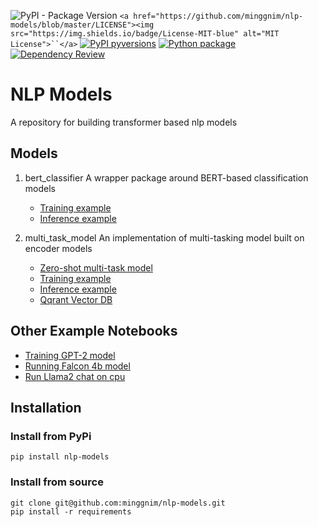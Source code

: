 ![PyPI - Package Version](https://img.shields.io/pypi/v/nlp-models?logo=pypi&style=flat&color=blue)
`<a href="https://github.com/minggnim/nlp-models/blob/master/LICENSE"><img src="https://img.shields.io/badge/License-MIT-blue" alt="MIT License">``</a>`
[![PyPI pyversions](https://img.shields.io/pypi/pyversions/nlp-models.svg)](https://pypi.python.org/pypi/nlp-models/)
[![Python package](https://github.com/minggnim/nlp-classification-model/actions/workflows/python-package.yml/badge.svg)](https://github.com/minggnim/nlp-classification-model/actions/workflows/python-package.yml)
[![Dependency Review](https://github.com/minggnim/nlp-classification-model/actions/workflows/dependency-review.yml/badge.svg)](https://github.com/minggnim/nlp-classification-model/actions/workflows/dependency-review.yml)

# NLP Models

A repository for building transformer based nlp models

## Models

1. bert_classifier
   A wrapper package around BERT-based classification models

   - [Training example](https://github.com/minggnim/nlp-models/blob/master/notebooks/01_bert-classification-finetuning/01_a_classification_model_training_example.ipynb)
   - [Inference example](https://github.com/minggnim/nlp-models/blob/master/notebooks/01_bert-classification-finetuning/01_b_classification_inference_example.ipynb)
2. multi_task_model
   An implementation of multi-tasking model built on encoder models

   - [Zero-shot multi-task model](https://github.com/minggnim/nlp-models/blob/master/notebooks/02_multi-task-model/02_a_multitask_model_zeroshot_learning.ipynb)
   - [Training example](https://github.com/minggnim/nlp-models/blob/master/notebooks/02_multi-task-model/02_b_multitask_model_training_example.ipynb)
   - [Inference example](https://github.com/minggnim/nlp-models/blob/master/notebooks/02_multi-task-model/02_c_multitask_model_inference_example.ipynb)
   - [Qqrant Vector DB](https://github.com/minggnim/nlp-models/blob/master/notebooks/02_multi-task-model/02_d_qdrant_vector_db.ipynb)

## Other Example Notebooks

- [Training GPT-2 model](https://github.com/minggnim/nlp-models/blob/master/notebooks/03_gpt-2-training/gpt-2-training/03_gpt2_training.ipynb)
- [Running Falcon 4b model](https://github.com/minggnim/nlp-models/blob/master/notebooks/04_llms/05_falcon_4b.ipynb)
- [Run Llama2 chat on cpu](https://github.com/minggnim/nlp-models/blob/master/notebooks/04_llms/06_llama2_langchain_gglm_inference.ipynb)

## Installation

### Install from PyPi

```
pip install nlp-models
```

### Install from source

```
git clone git@github.com:minggnim/nlp-models.git
pip install -r requirements
```
